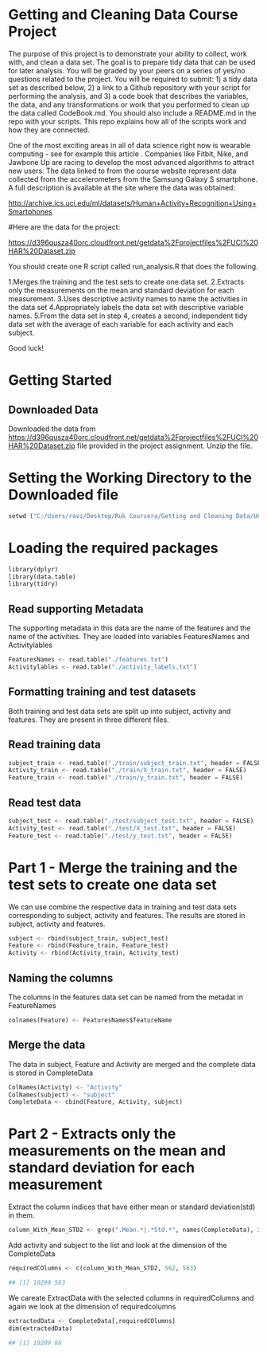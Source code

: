 
# Getting and Cleaning Data Course Project

The purpose of this project is to demonstrate your ability to collect, work with, and clean a data set. The goal is to prepare tidy data that can be used for later analysis. You will be graded by your peers on a series of yes/no questions related to the project. You will be required to submit: 1) a tidy data set as described below, 2) a link to a Github repository with your script for performing the analysis, and 3) a code book that describes the variables, the data, and any transformations or work that you performed to clean up the data called CodeBook.md. You should also include a README.md in the repo with your scripts. This repo explains how all of the scripts work and how they are connected.

One of the most exciting areas in all of data science right now is wearable computing - see for example this article . Companies like Fitbit, Nike, and Jawbone Up are racing to develop the most advanced algorithms to attract new users. The data linked to from the course website represent data collected from the accelerometers from the Samsung Galaxy S smartphone. A full description is available at the site where the data was obtained:

http://archive.ics.uci.edu/ml/datasets/Human+Activity+Recognition+Using+Smartphones

#Here are the data for the project:

https://d396qusza40orc.cloudfront.net/getdata%2Fprojectfiles%2FUCI%20HAR%20Dataset.zip

You should create one R script called run_analysis.R that does the following.

1.Merges the training and the test sets to create one data set.
2.Extracts only the measurements on the mean and standard deviation for each measurement.
3.Uses descriptive activity names to name the activities in the data set
4.Appropriately labels the data set with descriptive variable names.
5.From the data set in step 4, creates a second, independent tidy data set with the average of each variable for each activity and each subject.

Good luck!


# Getting Started

## Downloaded Data

Downloaded the data from https://d396qusza40orc.cloudfront.net/getdata%2Fprojectfiles%2FUCI%20HAR%20Dataset.zip file provided in the project assignment. Unzip the file.

# Setting the Working Directory to the Downloaded file


```python
setwd ("C:/Users/ravi/Desktop/Ruk Coursera/Getting and Cleaning Data/UCI HAR Dataset")
```

# Loading the required packages


```python
library(dplyr)
library(data.table)
library(tidry)
```

## Read supporting Metadata

The supporting metadata in this data are the name of the features and the name of the activities. They are loaded into variables FeaturesNames and Activitylables


```python
FeaturesNames <- read.table("./features.txt")
Activitylables <- read.table("./activity_labels.txt")
```

## Formatting training and test datasets

Both training and test data sets are split up into subject, activity and features. They are present in three different files.

## Read training data


```python
subject_train <- read.table("./train/subject_train.txt", header = FALSE)
Activity_train <- read.table("./train/X_train.txt", header = FALSE)
Feature_train <- read.table("./train/y_train.txt", header = FALSE)
```

## Read test data


```python
subject_test <- read.table("./test/subject_test.txt", header = FALSE)
Activity_test <- read.table("./test/X_test.txt", header = FALSE)
Feature_test <- read.table("./test/y_test.txt", header = FALSE)
```

# Part 1 - Merge the training and the test sets to create one data set

We can use combine the respective data in training and test data sets corresponding to subject, activity and features. The results are stored in subject, activity and features.


```python
subject <- rbind(subject_train, subject_test)
Feature <- rbind(Feature_train, Feature_test)
Activity <- rbind(Activity_train, Activity_test)
```

## Naming the columns

The columns in the features data set can be named from the metadat in FeatureNames


```python
colnames(Feature) <- FeaturesNames$featureName
```

## Merge the data

The data in subject, Feature and Activity are merged and the complete data is stored in CompleteData


```python
ColNames(Activity) <- "Activity"
ColNames(subject) <- "subject"
CompleteData <- cbind(Feature, Activity, subject)
```

# Part 2 - Extracts only the measurements on the mean and standard deviation for each measurement

Extract the column indices that have either mean or standard deviation(std) in them.


```python
column_With_Mean_STD2 <- grep(".Mean.*|.*Std.*", names(CompleteData), ignore.case = TRUE) 
```

Add activity and subject to the list and look at the dimension of the CompleteData


```python
requiredCOlumns <- c(column_With_Mean_STD2, 562, 563)
```


```python
## [1] 10299 563
```

We careate ExtractData with the selected columns in requiredColumns and again we look at the dimension of requiredcolumns


```python
extractedData <- CompleteData[,requiredCOlumns]
dim(extractedData)
```


```python
## [1] 10299 88
```
